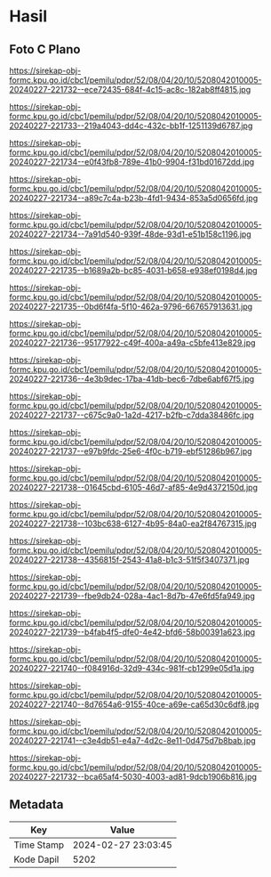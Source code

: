 # Hasil

## Foto C Plano

https://sirekap-obj-formc.kpu.go.id/cbc1/pemilu/pdpr/52/08/04/20/10/5208042010005-20240227-221732--ece72435-684f-4c15-ac8c-182ab8ff4815.jpg

https://sirekap-obj-formc.kpu.go.id/cbc1/pemilu/pdpr/52/08/04/20/10/5208042010005-20240227-221733--219a4043-dd4c-432c-bb1f-1251139d6787.jpg

https://sirekap-obj-formc.kpu.go.id/cbc1/pemilu/pdpr/52/08/04/20/10/5208042010005-20240227-221734--e0f43fb8-789e-41b0-9904-f31bd01672dd.jpg

https://sirekap-obj-formc.kpu.go.id/cbc1/pemilu/pdpr/52/08/04/20/10/5208042010005-20240227-221734--a89c7c4a-b23b-4fd1-9434-853a5d0656fd.jpg

https://sirekap-obj-formc.kpu.go.id/cbc1/pemilu/pdpr/52/08/04/20/10/5208042010005-20240227-221734--7a91d540-939f-48de-93d1-e51b158c1196.jpg

https://sirekap-obj-formc.kpu.go.id/cbc1/pemilu/pdpr/52/08/04/20/10/5208042010005-20240227-221735--b1689a2b-bc85-4031-b658-e938ef0198d4.jpg

https://sirekap-obj-formc.kpu.go.id/cbc1/pemilu/pdpr/52/08/04/20/10/5208042010005-20240227-221735--0bd6f4fa-5f10-462a-9796-667657913631.jpg

https://sirekap-obj-formc.kpu.go.id/cbc1/pemilu/pdpr/52/08/04/20/10/5208042010005-20240227-221736--95177922-c49f-400a-a49a-c5bfe413e829.jpg

https://sirekap-obj-formc.kpu.go.id/cbc1/pemilu/pdpr/52/08/04/20/10/5208042010005-20240227-221736--4e3b9dec-17ba-41db-bec6-7dbe6abf67f5.jpg

https://sirekap-obj-formc.kpu.go.id/cbc1/pemilu/pdpr/52/08/04/20/10/5208042010005-20240227-221737--c675c9a0-1a2d-4217-b2fb-c7dda38486fc.jpg

https://sirekap-obj-formc.kpu.go.id/cbc1/pemilu/pdpr/52/08/04/20/10/5208042010005-20240227-221737--e97b9fdc-25e6-4f0c-b719-ebf51286b967.jpg

https://sirekap-obj-formc.kpu.go.id/cbc1/pemilu/pdpr/52/08/04/20/10/5208042010005-20240227-221738--01645cbd-6105-46d7-af85-4e9d4372150d.jpg

https://sirekap-obj-formc.kpu.go.id/cbc1/pemilu/pdpr/52/08/04/20/10/5208042010005-20240227-221738--103bc638-6127-4b95-84a0-ea2f84767315.jpg

https://sirekap-obj-formc.kpu.go.id/cbc1/pemilu/pdpr/52/08/04/20/10/5208042010005-20240227-221738--4356815f-2543-41a8-b1c3-51f5f3407371.jpg

https://sirekap-obj-formc.kpu.go.id/cbc1/pemilu/pdpr/52/08/04/20/10/5208042010005-20240227-221739--fbe9db24-028a-4ac1-8d7b-47e6fd5fa949.jpg

https://sirekap-obj-formc.kpu.go.id/cbc1/pemilu/pdpr/52/08/04/20/10/5208042010005-20240227-221739--b4fab4f5-dfe0-4e42-bfd6-58b00391a623.jpg

https://sirekap-obj-formc.kpu.go.id/cbc1/pemilu/pdpr/52/08/04/20/10/5208042010005-20240227-221740--f084916d-32d9-434c-981f-cb1299e05d1a.jpg

https://sirekap-obj-formc.kpu.go.id/cbc1/pemilu/pdpr/52/08/04/20/10/5208042010005-20240227-221740--8d7654a6-9155-40ce-a69e-ca65d30c6df8.jpg

https://sirekap-obj-formc.kpu.go.id/cbc1/pemilu/pdpr/52/08/04/20/10/5208042010005-20240227-221741--c3e4db51-e4a7-4d2c-8e11-0d475d7b8bab.jpg

https://sirekap-obj-formc.kpu.go.id/cbc1/pemilu/pdpr/52/08/04/20/10/5208042010005-20240227-221732--bca65af4-5030-4003-ad81-9dcb1906b816.jpg


## Metadata

| Key        | Value               |
| ---------- | ------------------- |
| Time Stamp | 2024-02-27 23:03:45 |
| Kode Dapil | 5202                |



